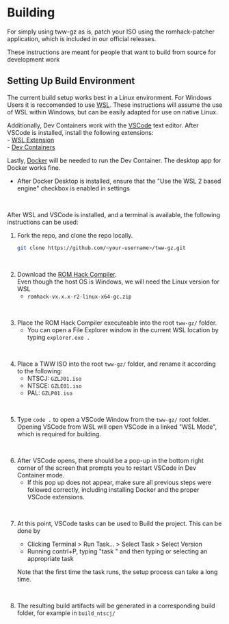 # Building

For simply using tww-gz as is, patch your ISO using the romhack-patcher application, which is included in our official releases.

These instructions are meant for people that want to build from source for development work

## Setting Up Build Environment

The current build setup works best in a Linux environment. For Windows Users it is reccomended to use [WSL](https://learn.microsoft.com/en-us/windows/wsl/install). These instructions will assume the use of WSL within Windows, but can be easily adapted for use on native Linux.

Additionally, Dev Containers work with the [VSCode](https://code.visualstudio.com/) text editor. After VSCode is installed, install the following extensions:  
    - [WSL Extension](https://marketplace.visualstudio.com/items?itemName=ms-vscode-remote.remote-wsl)  
    - [Dev Containers](https://marketplace.visualstudio.com/items?itemName=ms-vscode-remote.remote-containers)

Lastly, [Docker](https://www.docker.com/products/docker-desktop/) will be needed to run the Dev Container. The desktop app for Docker works fine.  
  - After Docker Desktop is installed, ensure that the "Use the WSL 2 based engine" checkbox is enabled in settings  
<br/>  

After WSL and VSCode is installed, and a terminal is available, the following instructions can be used:

1. Fork the repo, and clone the repo locally.

    ```bash
    git clone https://github.com/<your-username>/tww-gz.git
    ```
<br/>  

2. Download the [ROM Hack Compiler](https://github.com/zsrtp/romhack-compiler/releases).  
  Even though the host OS is Windows, we will need the Linux version for WSL
    - `romhack-vx.x.x-r2-linux-x64-gc.zip`  
<br/>  

3. Place the ROM Hack Compiler executeable into the root `tww-gz/` folder.
    - You can open a File Explorer window in the current WSL location by typing `explorer.exe .`  
<br/>  

4. Place a TWW ISO into the root `tww-gz/` folder, and rename it according to the following:  
    - NTSCJ: `GZLJ01.iso`
    - NTSCE: `GZLE01.iso`
    - PAL: `GZLP01.iso`  
<br/>  

5. Type `code .` to open a VSCode Window from the `tww-gz/` root folder. Opening VSCode from WSL will open VSCode in a linked "WSL Mode", which is required for building.
<br/>  

6. After VSCode opens, there should be a pop-up in the bottom right corner of the screen that prompts you to restart VSCode in Dev Container mode. 
    - If this pop up does not appear, make sure all previous steps were followed correctly, including installing Docker and the proper VSCode extensions.  
<br/>  

7. At this point, VSCode tasks can be used to Build the project. This can be done by
    - Clicking Terminal > Run Task... > Select Task > Select Version
    - Running contrl+P, typing "task " and then typing or selecting an appropriate task  

    Note that the first time the task runs, the setup process can take a long time.  
<br/>

8. The resulting build artifacts will be generated in a corresponding build folder, for example in `build_ntscj/`